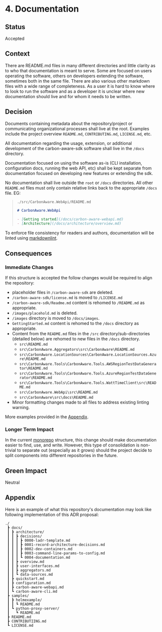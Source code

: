 # 4. Documentation

## Status

Accepted

## Context

There are README.md files in many different directories and little clarity as to
who that documentation is meant to serve. Some are focused on users operating
the software, others on developers extending the software, sometimes both in the
same file. There are also various other markdown files with a wide range of
completeness. As a user it is hard to know where to look to run the software and
as a developer it is unclear where new documentation should live and for whom it
needs to be written.

## Decision

Documents containing metadata about the repository/project or communicating
organizational processes shall live at the root. Examples include the project
overview `README.md`, `CONTRIBUTING.md`, `LICENSE.md`, etc.

All documentation regarding the usage, extension, or additional development of
the carbon-aware-sdk software shall live in the `/docs` directory.

Documentation focused on using the software as-is (CLI installation,
configuration docs, running the web API, etc) shall be kept separate from
documentation focused on developing new features or extending the sdk.

No documentation shall live outside the `root` or `/docs` directories. All other
`README.md` files must only contain relative links back to the appropriate
`/docs` file. EG:

> `./src/CarbonAware.WebApi/README.md`
>
> ```markdown
> # CarbonAware.WebApi
>
> - [Getting started](/docs/carbon-aware-webapi.md)
> - [Architecture](/docs/architecture/overview.md)
> ```

To enforce file consistency for readers and authors, documentation will be
linted using
[markdownlint](https://github.com/DavidAnson/markdownlint/tree/main).

## Consequences

### Immediate Changes

If this structure is accepted the follow changes would be required to align the
repository:

- placeholder files in `/carbon-aware-sdk` are deleted.
- `/carbon-aware-sdk/license.md` is moved to `/LICENSE.md`
- `/carbon-aware-sdk/Readme.md` content is rehomed to `/README.md` as
  appropriate.
- `/images/placehold.md` is deleted.
- `/images` directory is moved to `/docs/images`.
- `GettingStarted.md` content is rehomed to the `/docs` directory as
  appropriate.
- Content from the `README.md` files in the `/src` directory/sub-directories
  (detailed below) are rehomed to new files in the `/docs` directory.
  - `src\README.md`
  - `src\CarbonAware.Aggregators\src\CarbonAware\README.md`
  - `src\CarbonAware.LocationSources\CarbonAware.LocationSources.Azure\README.md`
  - `src\CarbonAware.Tools\CarbonAware.Tools.AWSRegionTestDataGenerator\README.md`
  - `src\CarbonAware.Tools\CarbonAware.Tools.AzureRegionTestDataGenerator\README.md`
  - `src\CarbonAware.Tools\CarbonAware.Tools.WattTimeClient\src\README.md`
  - `src\CarbonAware.WebApi\src\README.md`
  - `src\CarbonAware\src\docs\README.md`
- Minor formatting changes made to all files to address existing linting
  warning.

More examples provided in the [Appendix](#appendix).

### Longer Term Impact

In the current [monorepo](https://en.wikipedia.org/wiki/Monorepo) structure,
this change should make documentation easier to find, use, and write. However,
this type of consolidation is non-trivial to separate out (especially as it
grows) should the project decide to split components into different repositories
in the future.

## Green Impact

Neutral

## Appendix

Here is an example of what this repository's documentation may look like
following implementation of this ADR proposal:

```text
./
 ┣ docs/
 ┃ ┣ architecture/
 ┃ ┃ ┣ decisions/
 ┃ ┃ ┃ ┣ 0000-ladr-template.md
 ┃ ┃ ┃ ┣ 0001-record-architecture-decisions.md
 ┃ ┃ ┃ ┣ 0002-dev-containers.md
 ┃ ┃ ┃ ┣ 0003-command-line-params-to-config.md
 ┃ ┃ ┃ ┗ 0004-documentation.md
 ┃ ┃ ┣ overview.md
 ┃ ┃ ┣ user-interfaces.md
 ┃ ┃ ┣ aggregators.md
 ┃ ┃ ┗ data-sources.md
 ┃ ┣ quickstart.md
 ┃ ┣ configuration.md
 ┃ ┣ carbon-aware-webapi.md
 ┃ ┗ carbon-aware-cli.md
 ┣ samples/
 ┃ ┣ helmexample/
 ┃ ┃ ┗ README.md
 ┃ ┗ python-proxy-server/
 ┃   ┗ README.md
 ┣ README.md
 ┣ CONTRIBUTIING.md
 ┗ LICENSE.md
```
